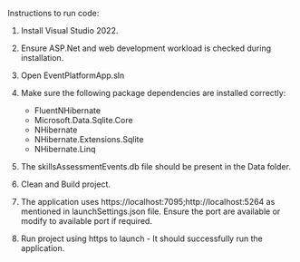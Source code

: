Instructions to run code:
1. Install Visual Studio 2022.
2. Ensure ASP.Net and web development workload is checked during installation.
3. Open EventPlatformApp.sln
4. Make sure the following package dependencies are installed correctly:
	- FluentNHibernate
	- Microsoft.Data.Sqlite.Core
	- NHibernate
	- NHibernate.Extensions.Sqlite
	- NHibernate.Linq

5. The skillsAssessmentEvents.db file should be present in the Data folder.
6. Clean and Build project.
7. The application uses https://localhost:7095;http://localhost:5264 as mentioned in launchSettings.json file.
   Ensure the port are available or modify to available port if required.
8. Run project using https to launch - It should successfully run the application.